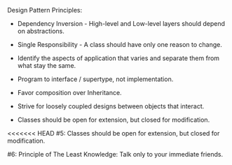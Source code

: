 Design Pattern Principles:

- Dependency Inversion  - High-level and Low-level layers should depend on abstractions.

- Single Responsibility - A class should have only one reason to change.

- Identify the aspects of application that varies and separate them from what stay the same.

- Program to interface / supertype, not implementation.

- Favor composition over Inheritance.

- Strive for loosely coupled designs between objects that interact.

- Classes should be open for extension, but closed for modification.

<<<<<<< HEAD
#5: Classes should be open for extension, but closed for modification.

#6: Principle of The Least Knowledge: Talk only to your immediate friends.

